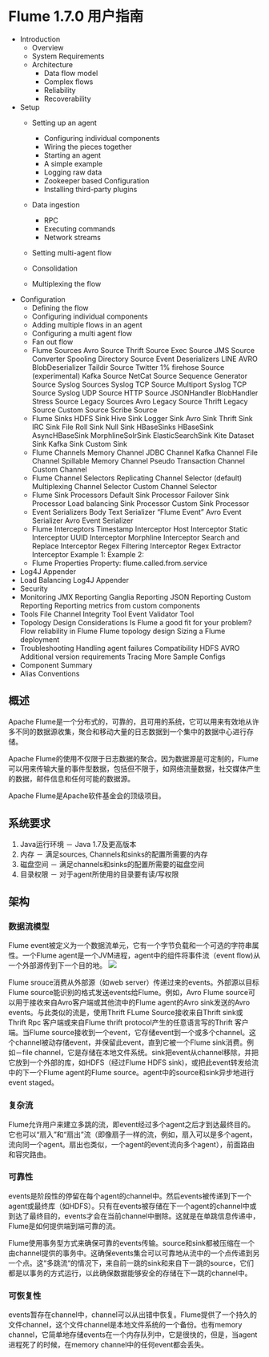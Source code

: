 # Flume 1.7.0 用户指南


- Introduction
  - Overview
  - System Requirements
  - Architecture
    - Data flow model
    - Complex flows
    - Reliability
    - Recoverability
- Setup
  - Setting up an agent
    - Configuring individual components
    - Wiring the pieces together
    - Starting an agent
    - A simple example
    - Logging raw data
    - Zookeeper based Configuration
    - Installing third-party plugins

  - Data ingestion
    - RPC
    - Executing commands
    - Network streams
  - Setting multi-agent flow
  - Consolidation
  - Multiplexing the flow
- Configuration
  - Defining the flow
  - Configuring individual components
  - Adding multiple flows in an agent
  - Configuring a multi agent flow
  - Fan out flow
  - Flume Sources
Avro Source
Thrift Source
Exec Source
JMS Source
Converter
Spooling Directory Source
Event Deserializers
LINE
AVRO
BlobDeserializer
Taildir Source
Twitter 1% firehose Source (experimental)
Kafka Source
NetCat Source
Sequence Generator Source
Syslog Sources
Syslog TCP Source
Multiport Syslog TCP Source
Syslog UDP Source
HTTP Source
JSONHandler
BlobHandler
Stress Source
Legacy Sources
Avro Legacy Source
Thrift Legacy Source
Custom Source
Scribe Source
  - Flume Sinks
HDFS Sink
Hive Sink
Logger Sink
Avro Sink
Thrift Sink
IRC Sink
File Roll Sink
Null Sink
HBaseSinks
HBaseSink
AsyncHBaseSink
MorphlineSolrSink
ElasticSearchSink
Kite Dataset Sink
Kafka Sink
Custom Sink
  - Flume Channels
Memory Channel
JDBC Channel
Kafka Channel
File Channel
Spillable Memory Channel
Pseudo Transaction Channel
Custom Channel
  - Flume Channel Selectors
Replicating Channel Selector (default)
Multiplexing Channel Selector
Custom Channel Selector
  - Flume Sink Processors
Default Sink Processor
Failover Sink Processor
Load balancing Sink Processor
Custom Sink Processor
  - Event Serializers
Body Text Serializer
“Flume Event” Avro Event Serializer
Avro Event Serializer
  - Flume Interceptors
Timestamp Interceptor
Host Interceptor
Static Interceptor
UUID Interceptor
Morphline Interceptor
Search and Replace Interceptor
Regex Filtering Interceptor
Regex Extractor Interceptor
Example 1:
Example 2:
  - Flume Properties
Property: flume.called.from.service
- Log4J Appender
- Load Balancing Log4J Appender
- Security
- Monitoring
JMX Reporting
Ganglia Reporting
JSON Reporting
Custom Reporting
Reporting metrics from custom components
- Tools
File Channel Integrity Tool
Event Validator Tool
- Topology Design Considerations
Is Flume a good fit for your problem?
Flow reliability in Flume
Flume topology design
Sizing a Flume deployment
- Troubleshooting
Handling agent failures
Compatibility
HDFS
AVRO
Additional version requirements
Tracing
More Sample Configs
- Component Summary
- Alias Conventions

## 概述
Apache Flume是一个分布式的，可靠的，且可用的系统，它可以用来有效地从许多不同的数据源收集，聚合和移动大量的日志数据到一个集中的数据中心进行存储。

Apache Flume的使用不仅限于日志数据的聚合。因为数据源是可定制的，Flume可以用来传输大量的事件型数据，包括但不限于，如网络流量数据，社交媒体产生的数据，邮件信息和任何可能的数据源。

Apache Flume是Apache软件基金会的顶级项目。

## 系统要求
1. Java运行环境 － Java 1.7及更高版本
2. 内存 － 满足sources, Channels和sinks的配置所需要的内存
3. 磁盘空间 － 满足channels和sinks的配置所需要的磁盘空间
4. 目录权限 － 对于agent所使用的目录要有读/写权限

## 架构

### 数据流模型
Flume event被定义为一个数据流单元，它有一个字节负载和一个可选的字符串属性。一个Flume agent是一个JVM进程，agent中的组件将事件流（event flow)从一个外部源传到下一个目的地。
![](http://flume.apache.org/_images/UserGuide_image00.png)

Flume srouce消费从外部源（如web server）传递过来的events。外部源以目标Flume source能识别的格式发送events给Flume。例如，Avro Flume source可以用于接收来自Avro客户端或其他流中的Flume agent的Avro sink发送的Avro events。与此类似的流是，使用Thrift FLume Source接收来自Thrift sink或Thrift Rpc 客户端或来自Flume thrift protocol产生的任意语言写的Thrift 客户端。当Flume source接收到一个event，它存储event到一个或多个channel。这个channel被动存储event，并保留此event，直到它被一个Flume sink消费。例如－file channel，它是存储在本地文件系统。sink把event从channel移除，并把它放到一个外部的库，如HDFS（经过Flume HDFS sink)，或把此event转发给流中的下一个Flume agent的Flume source。agent中的source和sink异步地进行event staged。

### 复杂流
Flume允许用户来建立多跳的流，即event经过多个agent之后才到达最终目的。它也可以“扇入”和“扇出”流（即像扇子一样的流，例如，扇入可以是多个agent，流向同一个agent。扇出也类似，一个agent的event流向多个agent），前面路由和容灾路由。

### 可靠性
events是阶段性的停留在每个agent的channel中。然后events被传递到下一个agent或最终库（如HDFS）。只有在events被存储在下一个agent的channel中或到达了最终目的，events才会在当前channel中删除。这就是在单跳信息传递中，Flume是如何提供端到端可靠的流。

Flume使用事务型方式来确保可靠的events传输。source和sink都被压缩在一个由channel提供的事务中。这确保events集合可以可靠地从流中的一个点传递到另一个点。这“多跳流“的情况下，来自前一跳的sink和来自下一跳的source，它们都是以事务的方式运行，以此确保数据能够安全的存储在下一跳的channel中。

### 可恢复性
events暂存在channel中，channel可以从出错中恢复。Flume提供了一个持久的文件channel，这个文件channel是本地文件系统的一个备份。也有memory channel，它简单地存储events在一个内存队列中，它是很快的，但是，当agent进程死了的时候，在memory channel中的任何event都会丢失。


